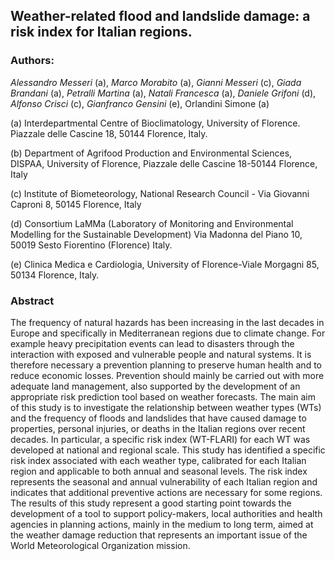 ## Weather-related flood and landslide damage: a risk index for Italian regions.

### Authors:

*Alessandro Messeri* (a), *Marco Morabito* (a), *Gianni Messeri* (c), *Giada Brandani* (a), *Petralli Martina* (a), *Natali Francesca* (a), *Daniele Grifoni* (d), *Alfonso Crisci* (c), *Gianfranco Gensini* (e), Orlandini Simone (a)

(a) Interdepartmental Centre of Bioclimatology, University of Florence. Piazzale delle Cascine 18, 50144 Florence, Italy.

(b) Department of Agrifood Production and Environmental Sciences, DISPAA, University of Florence, Piazzale delle Cascine 18-50144 Florence, Italy

(c) Institute of Biometeorology, National Research Council - Via Giovanni Caproni 8, 50145 Florence, Italy

(d) Consortium LaMMa (Laboratory of Monitoring and Environmental  Modelling  for the Sustainable Development) Via Madonna del Piano 10, 50019 Sesto Fiorentino (Florence) Italy.

(e) Clinica Medica e Cardiologia, University of Florence-Viale Morgagni 85, 50134 Florence, Italy.

### Abstract

The frequency of natural hazards has been increasing in the last decades in Europe and specifically in Mediterranean regions due to climate change. For example heavy precipitation events can lead to disasters through the interaction with exposed and vulnerable people and natural systems. It is therefore necessary a prevention planning to preserve human health and to reduce economic losses. Prevention should mainly be carried out with more adequate land management, also supported by the development of an appropriate risk prediction tool based on weather forecasts. The main aim of this study is to investigate the relationship between weather types (WTs) and the frequency of floods and landslides that have caused damage to properties, personal injuries, or deaths in the Italian regions over recent decades. In particular, a specific risk index (WT-FLARI) for each WT was developed at national and regional scale. This study has identified a specific risk index associated with each weather type, calibrated for each Italian region and applicable to both annual and seasonal levels. The risk index represents the seasonal and annual vulnerability of each Italian region and indicates that additional preventive actions are necessary for some regions. The results of this study represent a good starting point towards the development of a tool to support policy-makers, local authorities and health agencies in planning actions, mainly in the medium to long term, aimed at the weather damage reduction that represents an important issue of the World Meteorological Organization mission. 
